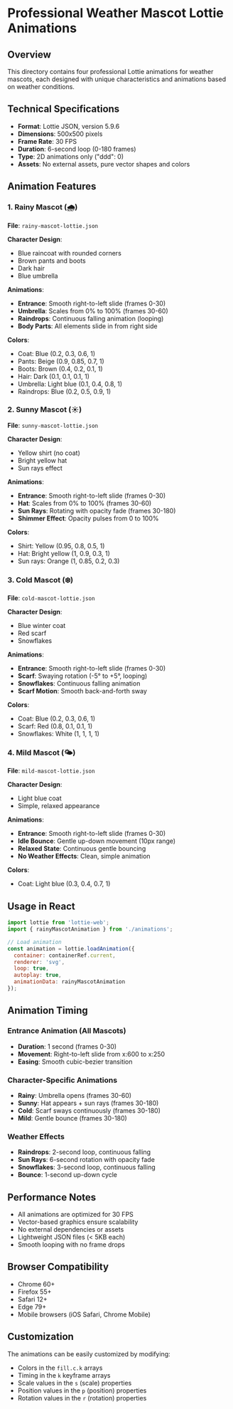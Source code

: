 # Professional Weather Mascot Lottie Animations

## Overview
This directory contains four professional Lottie animations for weather mascots, each designed with unique characteristics and animations based on weather conditions.

## Technical Specifications
- **Format**: Lottie JSON, version 5.9.6
- **Dimensions**: 500x500 pixels
- **Frame Rate**: 30 FPS
- **Duration**: 6-second loop (0-180 frames)
- **Type**: 2D animations only ("ddd": 0)
- **Assets**: No external assets, pure vector shapes and colors

## Animation Features

### 1. Rainy Mascot (🌧️)
**File**: `rainy-mascot-lottie.json`

**Character Design**:
- Blue raincoat with rounded corners
- Brown pants and boots
- Dark hair
- Blue umbrella

**Animations**:
- **Entrance**: Smooth right-to-left slide (frames 0-30)
- **Umbrella**: Scales from 0% to 100% (frames 30-60)
- **Raindrops**: Continuous falling animation (looping)
- **Body Parts**: All elements slide in from right side

**Colors**:
- Coat: Blue (0.2, 0.3, 0.6, 1)
- Pants: Beige (0.9, 0.85, 0.7, 1)
- Boots: Brown (0.4, 0.2, 0.1, 1)
- Hair: Dark (0.1, 0.1, 0.1, 1)
- Umbrella: Light blue (0.1, 0.4, 0.8, 1)
- Raindrops: Blue (0.2, 0.5, 0.9, 1)

### 2. Sunny Mascot (☀️)
**File**: `sunny-mascot-lottie.json`

**Character Design**:
- Yellow shirt (no coat)
- Bright yellow hat
- Sun rays effect

**Animations**:
- **Entrance**: Smooth right-to-left slide (frames 0-30)
- **Hat**: Scales from 0% to 100% (frames 30-60)
- **Sun Rays**: Rotating with opacity fade (frames 30-180)
- **Shimmer Effect**: Opacity pulses from 0 to 100%

**Colors**:
- Shirt: Yellow (0.95, 0.8, 0.5, 1)
- Hat: Bright yellow (1, 0.9, 0.3, 1)
- Sun rays: Orange (1, 0.85, 0.2, 0.3)

### 3. Cold Mascot (❄️)
**File**: `cold-mascot-lottie.json`

**Character Design**:
- Blue winter coat
- Red scarf
- Snowflakes

**Animations**:
- **Entrance**: Smooth right-to-left slide (frames 0-30)
- **Scarf**: Swaying rotation (-5° to +5°, looping)
- **Snowflakes**: Continuous falling animation
- **Scarf Motion**: Smooth back-and-forth sway

**Colors**:
- Coat: Blue (0.2, 0.3, 0.6, 1)
- Scarf: Red (0.8, 0.1, 0.1, 1)
- Snowflakes: White (1, 1, 1, 1)

### 4. Mild Mascot (🌤️)
**File**: `mild-mascot-lottie.json`

**Character Design**:
- Light blue coat
- Simple, relaxed appearance

**Animations**:
- **Entrance**: Smooth right-to-left slide (frames 0-30)
- **Idle Bounce**: Gentle up-down movement (10px range)
- **Relaxed State**: Continuous gentle bouncing
- **No Weather Effects**: Clean, simple animation

**Colors**:
- Coat: Light blue (0.3, 0.4, 0.7, 1)

## Usage in React

```javascript
import lottie from 'lottie-web';
import { rainyMascotAnimation } from './animations';

// Load animation
const animation = lottie.loadAnimation({
  container: containerRef.current,
  renderer: 'svg',
  loop: true,
  autoplay: true,
  animationData: rainyMascotAnimation
});
```

## Animation Timing

### Entrance Animation (All Mascots)
- **Duration**: 1 second (frames 0-30)
- **Movement**: Right-to-left slide from x:600 to x:250
- **Easing**: Smooth cubic-bezier transition

### Character-Specific Animations
- **Rainy**: Umbrella opens (frames 30-60)
- **Sunny**: Hat appears + sun rays (frames 30-180)
- **Cold**: Scarf sways continuously (frames 30-180)
- **Mild**: Gentle bounce (frames 30-180)

### Weather Effects
- **Raindrops**: 2-second loop, continuous falling
- **Sun Rays**: 6-second rotation with opacity fade
- **Snowflakes**: 3-second loop, continuous falling
- **Bounce**: 1-second up-down cycle

## Performance Notes
- All animations are optimized for 30 FPS
- Vector-based graphics ensure scalability
- No external dependencies or assets
- Lightweight JSON files (< 5KB each)
- Smooth looping with no frame drops

## Browser Compatibility
- Chrome 60+
- Firefox 55+
- Safari 12+
- Edge 79+
- Mobile browsers (iOS Safari, Chrome Mobile)

## Customization
The animations can be easily customized by modifying:
- Colors in the `fill.c.k` arrays
- Timing in the `k` keyframe arrays
- Scale values in the `s` (scale) properties
- Position values in the `p` (position) properties
- Rotation values in the `r` (rotation) properties
